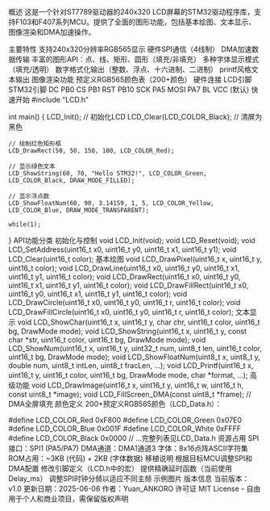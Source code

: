 概述
这是一个针对ST7789驱动器的240x320 LCD屏幕的STM32驱动程序库，支持F103和F407系列MCU。提供了全面的图形功能，包括基本绘图、文本显示、图像渲染和DMA加速操作。

主要特性
支持240x320分辨率RGB565显示
硬件SPI通信（4线制）
DMA加速数据传输
丰富的图形API：点、线、矩形、圆形（填充/非填充）
多种字体显示模式（填充/透明）
数字格式化输出（整数、浮点、十六进制、二进制）
printf风格文本输出
图像渲染功能
预定义RGB565颜色表（200+颜色）
硬件连接
LCD引脚	STM32引脚
DC	PB0
CS	PB1
RST	PB10
SCK	PA5
MOSI	PA7
BL	VCC (默认)
快速开始
#include "LCD.h"

int main() {
    LCD_Init();  // 初始化LCD
    LCD_Clear(LCD_COLOR_Black);  // 清屏为黑色
    
    // 绘制红色矩形框
    LCD_DrawRect(50, 50, 150, 100, LCD_COLOR_Red);
    
    // 显示绿色文本
    LCD_ShowString(60, 70, "Hello STM32!", LCD_COLOR_Green, LCD_COLOR_Black, DRAW_MODE_FILLED);
    
    // 显示浮点数
    LCD_ShowFloatNum(60, 90, 3.14159, 1, 5, LCD_COLOR_Yellow, LCD_COLOR_Blue, DRAW_MODE_TRANSPARENT);
    
    while(1);
}
API功能分类
初始化与控制
void LCD_Init(void);
void LCD_Reset(void);
void LCD_SetAddress(uint16_t x0, uint16_t y0, uint16_t x1, uint16_t y1);
void LCD_Clear(uint16_t color);
基本绘图
void LCD_DrawPixel(uint16_t x, uint16_t y, uint16_t color);
void LCD_DrawLine(uint16_t x0, uint16_t y0, uint16_t x1, uint16_t y1, uint16_t color);
void LCD_DrawRect(uint16_t x0, uint16_t y0, uint16_t x1, uint16_t y1, uint16_t color);
void LCD_DrawFillRect(uint16_t x0, uint16_t y0, uint16_t x1, uint16_t y1, uint16_t color);
void LCD_DrawCircle(uint16_t x0, uint16_t y0, uint16_t r, uint16_t color);
void LCD_DrawFillCircle(uint16_t x0, uint16_t y0, uint16_t r, uint16_t color);
文本显示
void LCD_ShowChar(uint16_t x, uint16_t y, char chr, uint16_t color, uint16_t bg, DrawMode mode);
void LCD_ShowString(uint16_t x, uint16_t y, const char *str, uint16_t color, uint16_t bg, DrawMode mode);
void LCD_ShowNum(uint16_t x, uint16_t y, uint32_t num, uint8_t len, uint16_t color, uint16_t bg, DrawMode mode);
void LCD_ShowFloatNum(uint8_t x, uint8_t y, double num, uint8_t intLen, uint8_t fracLen, ...);
void LCD_Printf(uint16_t x, uint16_t y, uint16_t color, uint16_t bg, DrawMode mode, char *format, ...);
高级功能
void LCD_DrawImage(uint16_t x, uint16_t y, uint16_t w, uint16_t h, const uint8_t *image);
void LCD_FillScreen_DMA(const uint8_t *frame);  // DMA全屏填充
颜色定义
200+预定义RGB565颜色（LCD_Data.h）：

#define LCD_COLOR_Red       0xF800
#define LCD_COLOR_Green     0x07E0
#define LCD_COLOR_Blue      0x001F
#define LCD_COLOR_White     0xFFFF
#define LCD_COLOR_Black     0x0000
// ...完整列表见LCD_Data.h
资源占用
SPI接口：SPI1 (PA5/PA7)
DMA通道：DMA1通道3
字体：8x16点阵ASCII字符集
ROM占用：~3KB (代码) + 2KB (字体数据)
移植说明
根据目标MCU调整SPI和DMA配置
修改引脚定义（LCD.h中的宏）
提供精确延时函数（当前使用Delay_ms）
调整SPI时钟分频以适应不同主频
示例图片
版本信息
当前版本：v1.0
更新日期：2025-06-06
作者：Yuan_ANKORO
许可证
MIT License - 自由用于个人和商业项目，需保留版权声明
